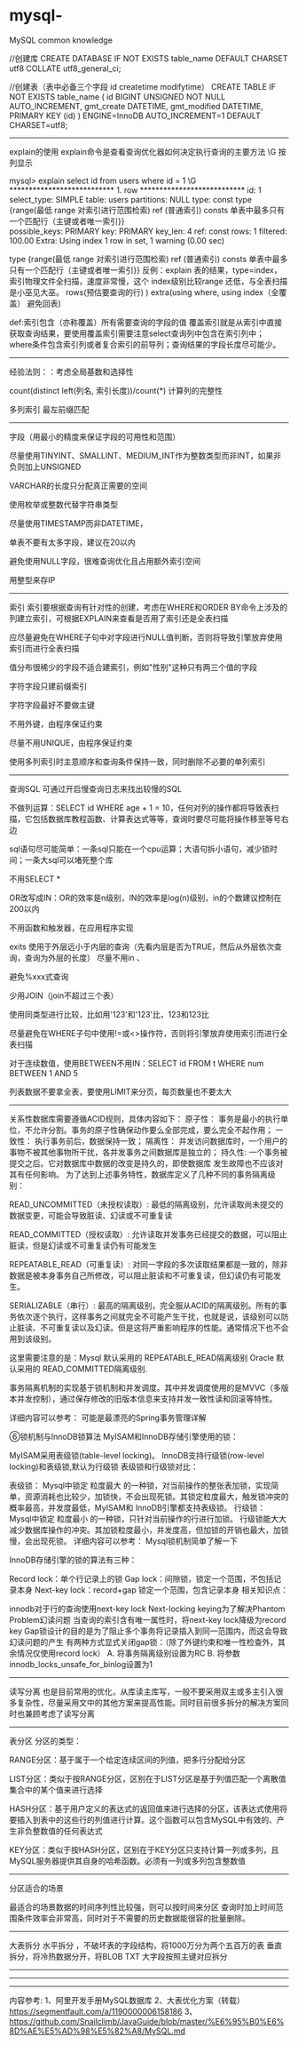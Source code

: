 # mysql-
MySQL common knowledge

//创建库
CREATE DATABASE IF NOT EXISTS table_name DEFAULT CHARSET utf8 COLLATE utf8_general_ci;

//创建表（表中必备三个字段 id createtime modifytime）
CREATE TABLE IF NOT EXISTS table_name (
  id BIGINT UNSIGNED NOT NULL AUTO_INCREMENT,
  gmt_create DATETIME,
  gmt_modified DATETIME,
  PRIMARY KEY (id)
) ENGINE=InnoDB AUTO_INCREMENT=1 DEFAULT CHARSET=utf8;

*********************************************
explain的使用
 explain命令是查看查询优化器如何决定执行查询的主要方法 \G 按列显示

mysql> explain select id from users where id = 1 \G
*************************** 1. row ***************************
           id: 1
  select_type: SIMPLE
        table: users
   partitions: NULL
         type: const    type {range(最低  range 对索引进行范围检索) ref (普通索引) consts 单表中最多只有一个匹配行（主键或者唯一索引}}  
possible_keys: PRIMARY
          key: PRIMARY
      key_len: 4
          ref: const
         rows: 1
     filtered: 100.00
        Extra: Using index
1 row in set, 1 warning (0.00 sec)


 type {range(最低  range 对索引进行范围检索) ref (普通索引) consts 单表中最多只有一个匹配行（主键或者唯一索引}} 
 反例：explain 表的结果，type=index，索引物理文件全扫描，速度非常慢，这个 index级别比较range 还低，与全表扫描是小巫见大巫。 
rows(预估要查询的行) )
extra(using where, using index（全覆盖） 避免回表) 

def:索引包含（亦称覆盖）所有需要查询的字段的值
覆盖索引就是从索引中直接获取查询结果，要使用覆盖索引需要注意select查询列中包含在索引列中；
where条件包含索引列或者复合索引的前导列；查询结果的字段长度尽可能少。
**********************************************
经验法则：：考虑全局基数和选择性

count(distinct left(列名, 索引长度))/count(*) 
计算列的完整性

多列索引
最左前缀匹配

**********************************************

字段（用最小的精度来保证字段的可用性和范围）

尽量使用TINYINT、SMALLINT、MEDIUM_INT作为整数类型而非INT，如果非负则加上UNSIGNED

VARCHAR的长度只分配真正需要的空间

使用枚举或整数代替字符串类型

尽量使用TIMESTAMP而非DATETIME，

单表不要有太多字段，建议在20以内

避免使用NULL字段，很难查询优化且占用额外索引空间

用整型来存IP


******************************************


索引
索引要根据查询有针对性的创建，考虑在WHERE和ORDER BY命令上涉及的列建立索引，可根据EXPLAIN来查看是否用了索引还是全表扫描

应尽量避免在WHERE子句中对字段进行NULL值判断，否则将导致引擎放弃使用索引而进行全表扫描

值分布很稀少的字段不适合建索引，例如"性别"这种只有两三个值的字段

字符字段只建前缀索引

字符字段最好不要做主键

不用外键，由程序保证约束

尽量不用UNIQUE，由程序保证约束

使用多列索引时主意顺序和查询条件保持一致，同时删除不必要的单列索引


****************************************************************


查询SQL
可通过开启慢查询日志来找出较慢的SQL

不做列运算：SELECT id WHERE age + 1 = 10，任何对列的操作都将导致表扫描，它包括数据库教程函数、计算表达式等等，查询时要尽可能将操作移至等号右边

sql语句尽可能简单：一条sql只能在一个cpu运算；大语句拆小语句，减少锁时间；一条大sql可以堵死整个库

不用SELECT *

OR改写成IN：OR的效率是n级别，IN的效率是log(n)级别，in的个数建议控制在200以内

不用函数和触发器，在应用程序实现

exits 使用于外层远小于内层的查询（先看内层是否为TRUE，然后从外层依次查询，查询为外层的长度） 尽量不用in 、

避免%xxx式查询

少用JOIN（join不超过三个表）

使用同类型进行比较，比如用'123'和'123'比，123和123比

尽量避免在WHERE子句中使用!=或<>操作符，否则将引擎放弃使用索引而进行全表扫描

对于连续数值，使用BETWEEN不用IN：SELECT id FROM t WHERE num BETWEEN 1 AND 5

列表数据不要拿全表，要使用LIMIT来分页，每页数量也不要太大

********************************************************


关系性数据库需要遵循ACID规则，具体内容如下：
原子性： 事务是最小的执行单位，不允许分割。事务的原子性确保动作要么全部完成，要么完全不起作用；
一致性： 执行事务前后，数据保持一致；
隔离性： 并发访问数据库时，一个用户的事物不被其他事物所干扰，各并发事务之间数据库是独立的；
持久性: 一个事务被提交之后。它对数据库中数据的改变是持久的，即使数据库 发生故障也不应该对其有任何影响。
为了达到上述事务特性，数据库定义了几种不同的事务隔离级别：

READ_UNCOMMITTED（未授权读取）: 最低的隔离级别，允许读取尚未提交的数据变更，可能会导致脏读、幻读或不可重复读

READ_COMMITTED（授权读取）: 允许读取并发事务已经提交的数据，可以阻止脏读，但是幻读或不可重复读仍有可能发生

REPEATABLE_READ（可重复读）: 对同一字段的多次读取结果都是一致的，除非数据是被本身事务自己所修改，可以阻止脏读和不可重复读，但幻读仍有可能发生。

SERIALIZABLE（串行）: 最高的隔离级别，完全服从ACID的隔离级别。所有的事务依次逐个执行，这样事务之间就完全不可能产生干扰，也就是说，该级别可以防止脏读、不可重复读以及幻读。但是这将严重影响程序的性能。通常情况下也不会用到该级别。

这里需要注意的是：Mysql 默认采用的 REPEATABLE_READ隔离级别 Oracle 默认采用的 READ_COMMITTED隔离级别.

事务隔离机制的实现基于锁机制和并发调度。其中并发调度使用的是MVVC（多版本并发控制），通过保存修改的旧版本信息来支持并发一致性读和回滚等特性。

详细内容可以参考： 可能是最漂亮的Spring事务管理详解

⑥锁机制与InnoDB锁算法
MyISAM和InnoDB存储引擎使用的锁：

MyISAM采用表级锁(table-level locking)。
InnoDB支持行级锁(row-level locking)和表级锁,默认为行级锁
表级锁和行级锁对比：

表级锁： Mysql中锁定 粒度最大 的一种锁，对当前操作的整张表加锁，实现简单，资源消耗也比较少，加锁快，不会出现死锁。其锁定粒度最大，触发锁冲突的概率最高，并发度最低，MyISAM和 InnoDB引擎都支持表级锁。
行级锁： Mysql中锁定 粒度最小 的一种锁，只针对当前操作的行进行加锁。 行级锁能大大减少数据库操作的冲突。其加锁粒度最小，并发度高，但加锁的开销也最大，加锁慢，会出现死锁。
详细内容可以参考： Mysql锁机制简单了解一下

InnoDB存储引擎的锁的算法有三种：

Record lock：单个行记录上的锁
Gap lock：间隙锁，锁定一个范围，不包括记录本身
Next-key lock：record+gap 锁定一个范围，包含记录本身
相关知识点：

innodb对于行的查询使用next-key lock
Next-locking keying为了解决Phantom Problem幻读问题
当查询的索引含有唯一属性时，将next-key lock降级为record key
Gap锁设计的目的是为了阻止多个事务将记录插入到同一范围内，而这会导致幻读问题的产生
有两种方式显式关闭gap锁：（除了外键约束和唯一性检查外，其余情况仅使用record lock） A. 将事务隔离级别设置为RC B. 将参数innodb_locks_unsafe_for_binlog设置为1
***********************************************************


读写分离
也是目前常用的优化，从库读主库写，一般不要采用双主或多主引入很多复杂性，尽量采用文中的其他方案来提高性能。同时目前很多拆分的解决方案同时也兼顾考虑了读写分离
********************************************************
表分区
分区的类型：

RANGE分区：基于属于一个给定连续区间的列值，把多行分配给分区

LIST分区：类似于按RANGE分区，区别在于LIST分区是基于列值匹配一个离散值集合中的某个值来进行选择

HASH分区：基于用户定义的表达式的返回值来进行选择的分区，该表达式使用将要插入到表中的这些行的列值进行计算。这个函数可以包含MySQL中有效的、产生非负整数值的任何表达式

KEY分区：类似于按HASH分区，区别在于KEY分区只支持计算一列或多列，且MySQL服务器提供其自身的哈希函数。必须有一列或多列包含整数值
**********************************************************
分区适合的场景

最适合的场景数据的时间序列性比较强，则可以按时间来分区
查询时加上时间范围条件效率会非常高，同时对于不需要的历史数据能很容的批量删除。
**********************************************************
大表拆分
水平拆分 ，不破坏表的字段结构，将1000万分为两个五百万的表
垂直拆分，将冷热数据分开，将BLOB TXT 大字段按照主键对应拆分
*********************************************************



*********************************************************

*********************************************************
内容参考:
1、阿里开发手册MySQL数据库
2、大表优化方案（转载）
https://segmentfault.com/a/1190000006158186
3、https://github.com/Snailclimb/JavaGuide/blob/master/%E6%95%B0%E6%8D%AE%E5%AD%98%E5%82%A8/MySQL.md
